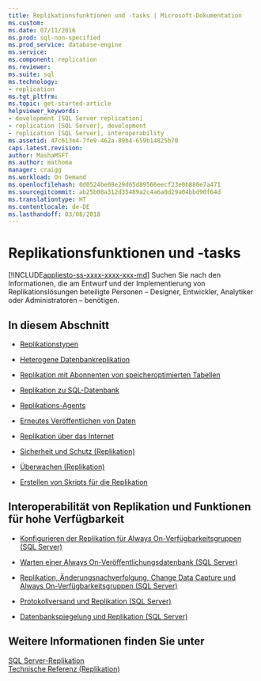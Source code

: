 ```yaml
---
title: Replikationsfunktionen und -tasks | Microsoft-Dokumentation
ms.custom: 
ms.date: 07/11/2016
ms.prod: sql-non-specified
ms.prod_service: database-engine
ms.service: 
ms.component: replication
ms.reviewer: 
ms.suite: sql
ms.technology:
- replication
ms.tgt_pltfrm: 
ms.topic: get-started-article
helpviewer_keywords:
- development [SQL Server replication]
- replication [SQL Server], development
- replication [SQL Server], interoperability
ms.assetid: 47c613e4-7fe9-462a-89b4-659b14825b70
caps.latest.revision: 
author: MashaMSFT
ms.author: mathoma
manager: craigg
ms.workload: On Demand
ms.openlocfilehash: 0d0524be08e29d65d89566eecf23e0b880e7a471
ms.sourcegitcommit: ab25b08a312d35489a2c4a6a0d29a04bbd90f64d
ms.translationtype: HT
ms.contentlocale: de-DE
ms.lasthandoff: 03/08/2018
---
```

# <a name="replication-features-and-tasks"></a>Replikationsfunktionen und -tasks
[!INCLUDE[appliesto-ss-xxxx-xxxx-xxx-md](../../includes/appliesto-ss-xxxx-xxxx-xxx-md.md)]
  Suchen Sie nach den Informationen, die am Entwurf und der Implementierung von Replikationslösungen beteiligte Personen – Designer, Entwickler, Analytiker oder Administratoren – benötigen.  
  
## <a name="in-this-section"></a>In diesem Abschnitt  
  
-   [Replikationstypen](../../relational-databases/replication/types-of-replication.md)  
  
-   [Heterogene Datenbankreplikation](../../relational-databases/replication/non-sql/heterogeneous-database-replication.md)  
  
-   [Replikation mit Abonnenten von speicheroptimierten Tabellen](../../relational-databases/replication/replication-to-memory-optimized-table-subscribers.md)  
  
-   [Replikation zu SQL-Datenbank](../../relational-databases/replication/replication-to-sql-database.md)  
  
-   [Replikations-Agents](../../relational-databases/replication/agents/replication-agents.md)  
  
-   [Erneutes Veröffentlichen von Daten](../../relational-databases/replication/republish-data.md)  
  
-   [Replikation über das Internet](../../relational-databases/replication/replication-over-the-internet.md)  
  
-   [Sicherheit und Schutz &#40;Replikation&#41;](../../relational-databases/replication/security/security-and-protection-replication.md)  
  
-   [Überwachen &#40;Replikation&#41;](../../relational-databases/replication/monitor/monitoring-replication.md)  
  
-   [Erstellen von Skripts für die Replikation](../../relational-databases/replication/scripting-replication.md)  
  
##  <a name="Interoperability"></a> Interoperabilität von Replikation und Funktionen für hohe Verfügbarkeit  
  
-   [Konfigurieren der Replikation für Always On-Verfügbarkeitsgruppen &#40;SQL Server&#41;](../../database-engine/availability-groups/windows/configure-replication-for-always-on-availability-groups-sql-server.md)  
  
-   [Warten einer Always On-Veröffentlichungsdatenbank &#40;SQL Server&#41;](../../database-engine/availability-groups/windows/maintaining-an-always-on-publication-database-sql-server.md)  
  
-   [Replikation, Änderungsnachverfolgung, Change Data Capture und Always On-Verfügbarkeitsgruppen &#40;SQL Server&#41;](../../database-engine/availability-groups/windows/replicate-track-change-data-capture-always-on-availability.md)  
  
-   [Protokollversand und Replikation &#40;SQL Server&#41;](../../database-engine/log-shipping/log-shipping-and-replication-sql-server.md)  
  
-   [Datenbankspiegelung und Replikation &#40;SQL Server&#41;](../../database-engine/database-mirroring/database-mirroring-and-replication-sql-server.md)  
  
## <a name="see-also"></a>Weitere Informationen finden Sie unter  
 [SQL Server-Replikation](../../relational-databases/replication/sql-server-replication.md)   
 [Technische Referenz &#40;Replikation&#41;](../../relational-databases/replication/technical-reference-replication.md)  
  
  
